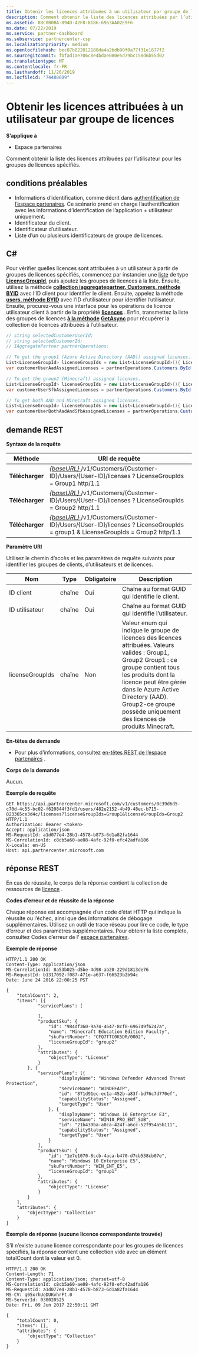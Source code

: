 ```yaml
---
title: Obtenir les licences attribuées à un utilisateur par groupe de licences
description: Comment obtenir la liste des licences attribuées par l’utilisateur pour les groupes de licences spécifiés.
ms.assetid: 8BC0B0BA-894D-42F8-8186-6963AA02E9F6
ms.date: 07/22/2019
ms.service: partner-dashboard
ms.subservice: partnercenter-csp
ms.localizationpriority: medium
ms.openlocfilehash: bec87b822012188da4a2bdb90f0a77f31e1677f2
ms.sourcegitcommit: fbfad1ae706c8e4bdae080e5d79bc158d6b55d02
ms.translationtype: MT
ms.contentlocale: fr-FR
ms.lasthandoff: 11/26/2019
ms.locfileid: "74488609"
---
```

# <a name="get-licenses-assigned-to-a-user-by-license-group"></a>Obtenir les licences attribuées à un utilisateur par groupe de licences

**S’applique à**

- Espace partenaires

Comment obtenir la liste des licences attribuées par l’utilisateur pour les groupes de licences spécifiés.

## <a name="span-idprerequisitesspan-idprerequisitesspan-idprerequisitesprerequisites"></a><span id="Prerequisites"/><span id="prerequisites"/><span id="PREREQUISITES"/>conditions préalables


- Informations d’identification, comme décrit dans [authentification de l’espace partenaires](partner-center-authentication.md). Ce scénario prend en charge l’authentification avec les informations d’identification de l’application + utilisateur uniquement.
- Identificateur du client.
- Identificateur d’utilisateur.
- Liste d’un ou plusieurs identificateurs de groupe de licences.

## <a name="span-idc_span-idc_c"></a><span id="C_"/><span id="c_"/>C#


Pour vérifier quelles licences sont attribuées à un utilisateur à partir de groupes de licences spécifiés, commencez par instancier une [liste](https://docs.microsoft.com/dotnet/api/system.collections.generic.list-1) de type [**LicenseGroupId**](https://docs.microsoft.com/dotnet/api/microsoft.store.partnercenter.models.licenses.licensegroupid), puis ajoutez les groupes de licences à la liste. Ensuite, utilisez la méthode [**collection iaggregatepartner. Customers. méthode BYID**](https://docs.microsoft.com/dotnet/api/microsoft.store.partnercenter.customers.icustomercollection.byid) avec l’ID client pour identifier le client. Ensuite, appelez la méthode [**users. méthode BYID**](https://docs.microsoft.com/dotnet/api/microsoft.store.partnercenter.customerusers.icustomerusercollection.byid) avec l’ID d’utilisateur pour identifier l’utilisateur. Ensuite, procurez-vous une interface pour les opérations de licence utilisateur client à partir de la propriété [**licences**](https://docs.microsoft.com/dotnet/api/microsoft.store.partnercenter.customerusers.icustomeruser.licenses) . Enfin, transmettez la liste des groupes de licences [**à la méthode**](https://docs.microsoft.com/dotnet/api/microsoft.store.partnercenter.customerusers.icustomeruserlicensecollection.get) [**GetAsync**](https://docs.microsoft.com/dotnet/api/microsoft.store.partnercenter.customerusers.icustomeruserlicensecollection.getasync) pour récupérer la collection de licences attribuées à l’utilisateur.

``` csharp
// string selectedCustomerUserId;
// string selectedCustomerId;
// IAggregatePartner partnerOperations;

// To get the group1 (Azure Active Directory (AAD)) assigned licenses.
List<LicenseGroupId> licenseGroupIds = new List<LicenseGroupId>(){ LicenseGroupId.Group1 };
var customerUserAadAssignedLicenses = partnerOperations.Customers.ById(selectedCustomerId).Users.ById(selectedCustomerUserId).Licenses.Get(licenseGroupIds);

// To get the group2 (Minecraft) assigned licenses.
List<LicenseGroupId> licenseGroupIds = new List<LicenseGroupId>(){ LicenseGroupId.Group2 };
var customerUserSfbAssignedLicenses = partnerOperations.Customers.ById(selectedCustomerId).Users.ById(selectedCustomerUserId).Licenses.Get(licenseGroupIds);

// To get both AAD and Minecraft assigned licenses.
List<LicenseGroupId> licenseGroupIds = new List<LicenseGroupId>(){ LicenseGroupId.Group1, LicenseGroupId.Group2 };
var customerUserBothAadAndSfbAssignedLicenses = partnerOperations.Customers.ById(selectedCustomerId).Users.ById(selectedCustomerUserId).Licenses.Get(licenseGroupIds);
```

## <a name="span-id_requestspan-id_requestspan-id_request-rest-request"></a><span id="_Request"/><span id="_request"/><span id="_REQUEST"/> demande REST

**Syntaxe de la requête**

| Méthode  | URI de requête                                                                                                                                            |
|---------|--------------------------------------------------------------------------------------------------------------------------------------------------------|
| **Télécharger** | [ *{baseURL}* ](partner-center-rest-urls.md)/v1/Customers/{Customer-ID}/Users/{User-ID}/licenses ? LicenseGroupIds = Group1 http/1.1                        |
| **Télécharger** | [ *{baseURL}* ](partner-center-rest-urls.md)/v1/Customers/{Customer-ID}/Users/{User-ID}/licenses ? LicenseGroupIds = Group2 http/1.1                        |
| **Télécharger** | [ *{baseURL}* ](partner-center-rest-urls.md)/v1/Customers/{Customer-ID}/Users/{User-ID}/licenses ? LicenseGroupIds = group1 & LicenseGroupIds = Group2 http/1.1 |


**Paramètre URI**

Utilisez le chemin d’accès et les paramètres de requête suivants pour identifier les groupes de clients, d’utilisateurs et de licences.

| Nom            | Type   | Obligatoire | Description                                                                                                                                                                                                                                                           |
|-----------------|--------|----------|-----------------------------------------------------------------------------------------------------------------------------------------------------------------------------------------------------------------------------------------------------------------------|
| ID client     | chaîne | Oui      | Chaîne au format GUID qui identifie le client.                                                                                                                                                                                                                 |
| ID utilisateur         | chaîne | Oui      | Chaîne au format GUID qui identifie l’utilisateur.                                                                                                                                                                                                                     |
| licenseGroupIds | chaîne | Non       | Valeur enum qui indique le groupe de licences des licences attribuées. Valeurs valides : Group1, Group2 Group1 : ce groupe contient tous les produits dont la licence peut être gérée dans le Azure Active Directory (AAD). Group2-ce groupe possède uniquement des licences de produits Minecraft. |

 

**En-têtes de demande**

- Pour plus d’informations, consultez [en-têtes REST de l’espace partenaires](headers.md) .

**Corps de la demande**

Aucun.

**Exemple de requête**

```http
GET https://api.partnercenter.microsoft.com/v1/customers/0c39d6d5-c70d-4c55-bc02-f620844f3fd1/users/482e2152-4b49-48ec-b715-823365ce3d4c/licenses?licenseGroupIds=Group1&licenseGroupIds=Group2 HTTP/1.1
Authorization: Bearer <token>
Accept: application/json
MS-RequestId: a1d077e4-28b1-4578-b873-6d1a82fa1644
MS-CorrelationId: c8cb5a60-ae08-4afc-92f0-efc42adfa186
X-Locale: en-US
Host: api.partnercenter.microsoft.com
```

## <a name="span-id_responsespan-id_responsespan-id_response-rest-response"></a><span id="_Response"/><span id="_response"/><span id="_RESPONSE"/> réponse REST

En cas de réussite, le corps de la réponse contient la collection de ressources de [licence](license-resources.md#license) .

**Codes d’erreur et de réussite de la réponse**

Chaque réponse est accompagnée d’un code d’état HTTP qui indique la réussite ou l’échec, ainsi que des informations de débogage supplémentaires. Utilisez un outil de trace réseau pour lire ce code, le type d’erreur et des paramètres supplémentaires. Pour obtenir la liste complète, consultez Codes d’erreur de l' [espace partenaires](error-codes.md).

**Exemple de réponse**

```http
HTTP/1.1 200 OK
Content-Type: application/json
MS-CorrelationId: 8a53b025-d5be-4d98-ab20-229d1813de76
MS-RequestId: b1317092-f087-471e-a637-f66523b2b94c
Date: June 24 2016 22:00:25 PST

{
    "totalCount": 2,
    "items": [{
            "servicePlans": [

            ],
            "productSku": {
                "id": "984df360-9a74-4647-8cf8-696749f6247a",
                "name": "Minecraft Education Edition Faculty",
                "skuPartNumber": "CFQ7TTC0K5DR/0002",
                "licenseGroupId": "group2"
            },
            "attributes": {
                "objectType": "License"
            }
        }, {
            "servicePlans": [{
                    "displayName": "Windows Defender Advanced Threat Protection",
                    "serviceName": "WINDEFATP",
                    "id": "871d91ec-ec1a-452b-a83f-bd76c7d770ef",
                    "capabilityStatus": "Assigned",
                    "targetType": "User"
                }, {
                    "displayName": "Windows 10 Enterprise E3",
                    "serviceName": "WIN10_PRO_ENT_SUB",
                    "id": "21b439ba-a0ca-424f-a6cc-52f954a5b111",
                    "capabilityStatus": "Assigned",
                    "targetType": "User"
                }
            ],
            "productSku": {
                "id": "1e7e1070-8ccb-4aca-b470-d7cb538cb07e",
                "name": "Windows 10 Enterprise E5",
                "skuPartNumber": "WIN_ENT_E5",
                "licenseGroupId": "group1"
            },
            "attributes": {
                "objectType": "License"
            }
        }
    ],
    "attributes": {
        "objectType": "Collection"
    }
}
```

**Exemple de réponse (aucune licence correspondante trouvée)**

S’il n’existe aucune licence correspondante pour les groupes de licences spécifiés, la réponse contient une collection vide avec un élément totalCount dont la valeur est 0.

```http
HTTP/1.1 200 OK
Content-Length: 71
Content-Type: application/json; charset=utf-8
MS-CorrelationId: c8cb5a60-ae08-4afc-92f0-efc42adfa186
MS-RequestId: a1d077e4-28b1-4578-b873-6d1a82fa1644
MS-CV: q05xrhUeDUKvhrFt.0
MS-ServerId: 030020525
Date: Fri, 09 Jun 2017 22:50:11 GMT

{
    "totalCount": 0,
    "items": [],
    "attributes": {
        "objectType": "Collection"
    }
}
```